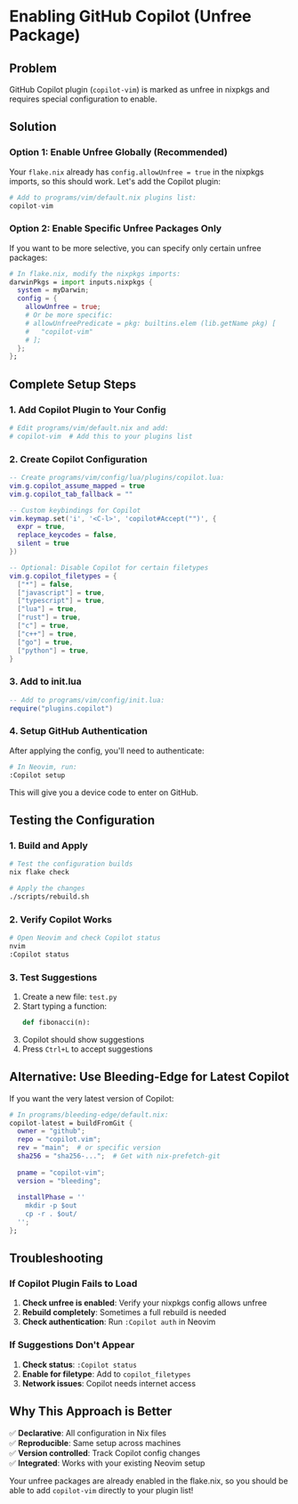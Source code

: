 # Enabling GitHub Copilot (Unfree Package)

## Problem
GitHub Copilot plugin (`copilot-vim`) is marked as unfree in nixpkgs and requires special configuration to enable.

## Solution

### Option 1: Enable Unfree Globally (Recommended)

Your `flake.nix` already has `config.allowUnfree = true` in the nixpkgs imports, so this should work. Let's add the Copilot plugin:

```nix
# Add to programs/vim/default.nix plugins list:
copilot-vim
```

### Option 2: Enable Specific Unfree Packages Only

If you want to be more selective, you can specify only certain unfree packages:

```nix
# In flake.nix, modify the nixpkgs imports:
darwinPkgs = import inputs.nixpkgs {
  system = myDarwin;
  config = {
    allowUnfree = true;
    # Or be more specific:
    # allowUnfreePredicate = pkg: builtins.elem (lib.getName pkg) [
    #   "copilot-vim"
    # ];
  };
};
```

## Complete Setup Steps

### 1. Add Copilot Plugin to Your Config

```bash
# Edit programs/vim/default.nix and add:
# copilot-vim  # Add this to your plugins list
```

### 2. Create Copilot Configuration

```lua
-- Create programs/vim/config/lua/plugins/copilot.lua:
vim.g.copilot_assume_mapped = true
vim.g.copilot_tab_fallback = ""

-- Custom keybindings for Copilot
vim.keymap.set('i', '<C-l>', 'copilot#Accept("")', {
  expr = true,
  replace_keycodes = false,
  silent = true
})

-- Optional: Disable Copilot for certain filetypes
vim.g.copilot_filetypes = {
  ["*"] = false,
  ["javascript"] = true,
  ["typescript"] = true,
  ["lua"] = true,
  ["rust"] = true,
  ["c"] = true,
  ["c++"] = true,
  ["go"] = true,
  ["python"] = true,
}
```

### 3. Add to init.lua

```lua
-- Add to programs/vim/config/init.lua:
require("plugins.copilot")
```

### 4. Setup GitHub Authentication

After applying the config, you'll need to authenticate:

```bash
# In Neovim, run:
:Copilot setup
```

This will give you a device code to enter on GitHub.

## Testing the Configuration

### 1. Build and Apply

```bash
# Test the configuration builds
nix flake check

# Apply the changes
./scripts/rebuild.sh
```

### 2. Verify Copilot Works

```bash
# Open Neovim and check Copilot status
nvim
:Copilot status
```

### 3. Test Suggestions

1. Create a new file: `test.py`
2. Start typing a function:
   ```python
   def fibonacci(n):
   ```
3. Copilot should show suggestions
4. Press `Ctrl+L` to accept suggestions

## Alternative: Use Bleeding-Edge for Latest Copilot

If you want the very latest version of Copilot:

```nix
# In programs/bleeding-edge/default.nix:
copilot-latest = buildFromGit {
  owner = "github";
  repo = "copilot.vim";
  rev = "main";  # or specific version
  sha256 = "sha256-...";  # Get with nix-prefetch-git
  
  pname = "copilot-vim";
  version = "bleeding";
  
  installPhase = ''
    mkdir -p $out
    cp -r . $out/
  '';
};
```

## Troubleshooting

### If Copilot Plugin Fails to Load

1. **Check unfree is enabled**: Verify your nixpkgs config allows unfree
2. **Rebuild completely**: Sometimes a full rebuild is needed
3. **Check authentication**: Run `:Copilot auth` in Neovim

### If Suggestions Don't Appear

1. **Check status**: `:Copilot status`  
2. **Enable for filetype**: Add to `copilot_filetypes`
3. **Network issues**: Copilot needs internet access

## Why This Approach is Better

✅ **Declarative**: All configuration in Nix files  
✅ **Reproducible**: Same setup across machines  
✅ **Version controlled**: Track Copilot config changes  
✅ **Integrated**: Works with your existing Neovim setup

Your unfree packages are already enabled in the flake.nix, so you should be able to add `copilot-vim` directly to your plugin list!

